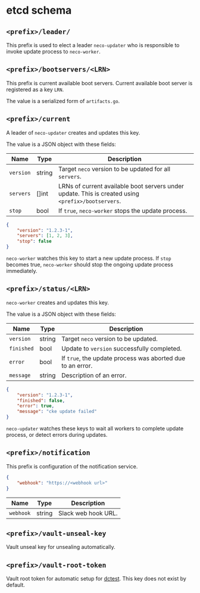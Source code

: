 etcd schema
===========

## `<prefix>/leader/`

This prefix is used to elect a leader `neco-updater` who is responsible to invoke
update process to `neco-worker`.

## `<prefix>/bootservers/<LRN>`

This prefix is current available boot servers. Current available boot server is
registered as a key `LRN`.

The value is a serialized form of `artifacts.go`.

## `<prefix>/current`

A leader of `neco-updater` creates and updates this key.

The value is a JSON object with these fields:

Name      | Type   | Description
----      | ----   | -----------
`version` | string | Target `neco` version to be updated for all `servers`.
`servers` | []int  | LRNs of current available boot servers under update. This is created using `<prefix>/bootservers`.
`stop`    | bool   | If `true`, `neco-worker` stops the update process.

```json
{
    "version": "1.2.3-1",
    "servers": [1, 2, 3],
    "stop": false
}
```

`neco-worker` watches this key to start a new update process.
If `stop` becomes true, `neco-worker` should stop the ongoing update process immediately.

## `<prefix>/status/<LRN>`

`neco-worker` creates and updates this key.

The value is a JSON object with these fields:

Name       | Type   | Description
----       | ----   | -----------
`version`  | string | Target `neco` version to be updated.
`finished` | bool   | Update to `version` successfully completed.
`error`    | bool   | If `true`, the update process was aborted due to an error.
`message`  | string | Description of an error.

```json
{
    "version": "1.2.3-1",
    "finished": false,
    "error": true,
    "message": "cke update failed"
}
```

`neco-updater` watches these keys to wait all workers to complete update process,
or detect errors during updates.

## `<prefix>/notification`

This prefix is configuration of the notification service.

```json
{
    "webhook": "https://<webhook url>"
}
```

Name      | Type   | Description
----      | ----   | -----------
`webhook` | string | Slack web hook URL.

## `<prefix>/vault-unseal-key`

Vault unseal key for unsealing automatically.

## `<prefix>/vault-root-token`

Vault root token for automatic setup for [dctest](../dctest/).
This key does not exist by default.
